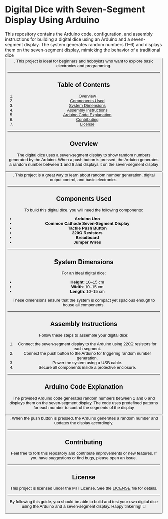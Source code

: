 # Digital Dice with Seven-Segment Display Using Arduino

This repository contains the Arduino code, configuration, and assembly instructions for building a digital dice using an Arduino and a seven-segment display. The system generates random numbers (1–6) and displays them on the seven-segment display, mimicking the behavior of a traditional dice <button class="citation-flag" data-index="9">. This project is ideal for beginners and hobbyists who want to explore basic electronics and programming.

---

## Table of Contents
1. [Overview](#overview)
2. [Components Used](#components-used)
3. [System Dimensions](#system-dimensions)
4. [Assembly Instructions](#assembly-instructions)
5. [Arduino Code Explanation](#arduino-code-explanation)
6. [Contributing](#contributing)
7. [License](#license)

---

## Overview
The digital dice uses a seven-segment display to show random numbers generated by the Arduino. When a push button is pressed, the Arduino generates a random number between 1 and 6 and displays it on the seven-segment display <button class="citation-flag" data-index="4">. This project is a great way to learn about random number generation, digital output control, and basic electronics.

---

## Components Used
To build this digital dice, you will need the following components:
- **Arduino Uno**
- **Common Cathode Seven-Segment Display**
- **Tactile Push Button**
- **220Ω Resistors**
- **Breadboard**
- **Jumper Wires**

---

## System Dimensions
For an ideal digital dice:
- **Height**: 10–15 cm
- **Width**: 10–15 cm
- **Length**: 10–15 cm

These dimensions ensure that the system is compact yet spacious enough to house all components.

---

## Assembly Instructions
Follow these steps to assemble your digital dice:
1. Connect the seven-segment display to the Arduino using 220Ω resistors for each segment.
2. Connect the push button to the Arduino for triggering random number generation.
3. Power the system using a USB cable.
4. Secure all components inside a protective enclosure.

---

## Arduino Code Explanation
The provided Arduino code generates random numbers between 1 and 6 and displays them on the seven-segment display. The code uses predefined patterns for each number to control the segments of the display <button class="citation-flag" data-index="3">. When the push button is pressed, the Arduino generates a random number and updates the display accordingly.

---

## Contributing
Feel free to fork this repository and contribute improvements or new features. If you have suggestions or find bugs, please open an issue.

---

## License
This project is licensed under the MIT License. See the [LICENSE](LICENSE) file for details.

---

By following this guide, you should be able to build and test your own digital dice using the Arduino and a seven-segment display. Happy tinkering! 🚀
